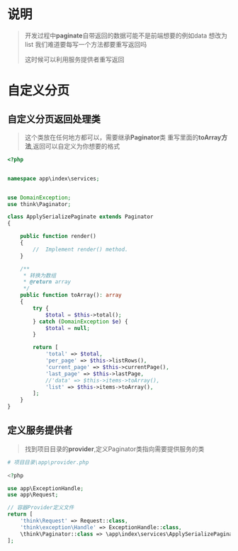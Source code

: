 #  说明

> 开发过程中**paginate**自带返回的数据可能不是前端想要的例如data 想改为list 我们难道要每写一个方法都要重写返回吗
>
> 这时候可以利用服务提供者重写返回

#  自定义分页

## 自定义分页返回处理类

> 这个类放在任何地方都可以，需要继承**Paginator**类  重写里面的**toArray方法**,返回可以自定义为你想要的格式

```php
<?php


namespace app\index\services;


use DomainException;
use think\Paginator;

class ApplySerializePaginate extends Paginator
{

    public function render()
    {
        //  Implement render() method.
    }

    /**
     * 转换为数组
     * @return array
     */
    public function toArray(): array
    {
        try {
            $total = $this->total();
        } catch (DomainException $e) {
            $total = null;
        }

        return [
            'total' => $total,
            'per_page' => $this->listRows(),
            'current_page' => $this->currentPage(),
            'last_page' => $this->lastPage,
            //'data' => $this->items->toArray(),
            'list' => $this->items->toArray(),
        ];
    }
}
```

## 定义服务提供者

> 找到项目目录的**provider**,定义Paginator类指向需要提供服务的类

```php
# 项目目录\app\provider.php
    
<?php

use app\ExceptionHandle;
use app\Request;

// 容器Provider定义文件
return [
    'think\Request' => Request::class,
    'think\exception\Handle' => ExceptionHandle::class,
    \think\Paginator::class => \app\index\services\ApplySerializePaginate::class
];

```

